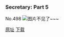 ### Secretary: Part 5
No.498
![图片不见了~~~](https://imgs.xkcd.com/comics/secretary_part_5.png)

[原址](https://xkcd.com//498) [下载](https://imgs.xkcd.com/comics/secretary_part_5.png)

